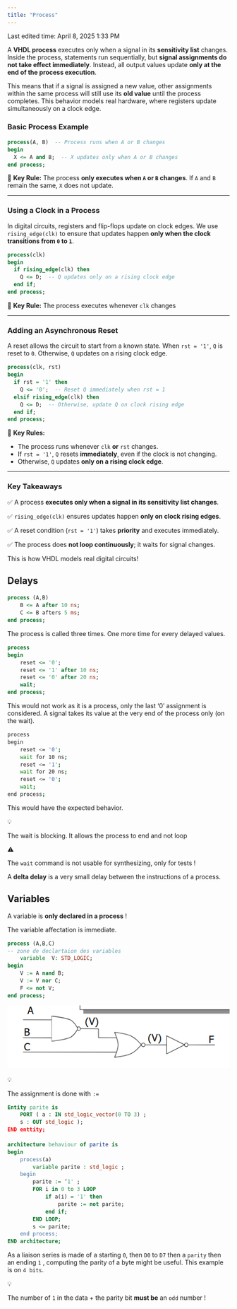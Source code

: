 ```yaml
---
title: "Process"
---
```

Last edited time: April 8, 2025 1:33 PM

A **VHDL process** executes only when a signal in its **sensitivity list** changes. Inside the process, statements run sequentially, but **signal assignments do not take effect immediately**. Instead, all output values update **only at the end of the process execution**.

This means that if a signal is assigned a new value, other assignments within the same process will still use its **old value** until the process completes. This behavior models real hardware, where registers update simultaneously on a clock edge.

### **Basic Process Example**

```vhdl
process(A, B)  -- Process runs when A or B changes
begin
  X <= A and B;  -- X updates only when A or B changes
end process;

```

📌 **Key Rule:** The process **only executes when `A` or `B` changes**. If `A` and `B` remain the same, `X` does not update.

---

### **Using a Clock in a Process**

In digital circuits, registers and flip-flops update on clock edges. We use `rising_edge(clk)` to ensure that updates happen **only when the clock transitions from `0` to `1`**.

```vhdl
process(clk)
begin
  if rising_edge(clk) then
    Q <= D;  -- Q updates only on a rising clock edge
  end if;
end process;

```

📌 **Key Rule:** The process executes whenever `clk` changes

---

### **Adding an Asynchronous Reset**

A reset allows the circuit to start from a known state. When `rst = '1'`, `Q` is reset to `0`. Otherwise, `Q` updates on a rising clock edge.

```vhdl
process(clk, rst)
begin
  if rst = '1' then
    Q <= '0';  -- Reset Q immediately when rst = 1
  elsif rising_edge(clk) then
    Q <= D;  -- Otherwise, update Q on clock rising edge
  end if;
end process;

```

📌 **Key Rules:**

- The process runs whenever `clk` **or** `rst` changes.
- If `rst = '1'`, `Q` resets **immediately**, even if the clock is not changing.
- Otherwise, `Q` updates **only on a rising clock edge**.

---

### **Key Takeaways**

✅ A process **executes only when a signal in its sensitivity list changes**.

✅ `rising_edge(clk)` ensures updates happen **only on clock rising edges**.

✅ A reset condition (`rst = '1'`) takes **priority** and executes immediately.

✅ The process does **not loop continuously**; it waits for signal changes.

This is how VHDL models real digital circuits!

## Delays

```vhdl
process (A,B)
	B <= A after 10 ns;
	C <= B afters 5 ms;
end process;
```

The process is called three times. One more time for every delayed values.

```vhdl
process
begin
	reset <= '0';
	reset <= '1' after 10 ns;
	reset <= '0' after 20 ns;
	wait;
end process;
```

This would not work as it is a process, only the last ‘0’ assignment is considered. A signal takes its value at the very end of the process only (on the wait). 

```bash
process
begin
	reset <= '0';
	wait for 10 ns;
	reset <= '1';
	wait for 20 ns;
	reset <= '0';
	wait;
end process;
```

This would have the expected behavior.

<aside>
💡

The wait is blocking. It allows the process to end and not loop

</aside>

<aside>
⚠️

The `wait` command is not usable for synthesizing, only for tests !

</aside>

A **delta delay** is a very small delay between the instructions of a process.

## Variables

A variable is **only declared in a process** !

The variable affectation is immediate. 

```vhdl
process (A,B,C)
-- zone de declartaion des variables
	variable  V: STD_LOGIC;
begin
	V := A nand B;
	V := V nor C;
	F <= not V;
end process; 
```

![image.png](Process/image.png)

<aside>
💡

The assignment is done with `:=`

</aside>

```vhdl
Entity parite is
	PORT ( a : IN std_logic_vector(0 TO 3) ;
	s : OUT std_logic );
END enttity;

architecture behaviour of parite is
begin
	process(a)
		variable parite : std_logic ;
	begin
		parite := ‘1' ;
		FOR i in 0 to 3 LOOP
			if a(i) = '1' then
				parite := not parite;
			end if;
		END LOOP;
		s <= parite;
	end process;
END architecture;
```

As a liaison series is made of a starting `0`, then `D0` to `D7` then a `parity` then an ending `1` ,  computing the parity of a byte might be useful. This example is on `4 bits`.

<aside>
💡

The number of `1` in the data + the parity bit **must be** an `odd` number !

</aside>
